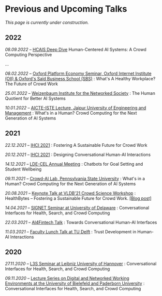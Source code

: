 # Previous and Upcoming Talks

*This page is currently under construction.* 

## 2022


*08.09.2022* – [HCAIS Deep Dive](https://www.tudelft.nl/evenementen/2022/delft-ai/hcais-deep-dive-a-crowd-computing-perspective) Human-Centered AI Systems: A Crowd Computing Perspective

...


*08.02.2022* – [Oxford Platform Economy Seminar, Oxford Internet Institute (OII) & Oxford's Saïd Business School (SBS)]() : What's A Healthy Workplace? The Future of Crowd Work

*25.01.2022* – [Weizenbaum Institute for the Networked Society]() : The Human Quotient for Better AI Systems

*10.01.2022* – [AICTE-ISTE Lecture, Jaipur University of Engineering and Management]() : What's in a Human? Crowd Computing for the Next Generation of AI Systems

## 2021

*22.12.2021* – [IHCI 2021](https://www.ihci.cs.kent.edu/index.php/invited-speakers/) : Fostering A Sustainable Future for Crowd Work

*20.12.2021* – [IHCI 2021](https://www.ihci.cs.kent.edu/index.php/invited-speakers/) : Designing Conversational Human-AI Interactions

*14.12.2021* – [LDE-CEL Annual Meeting](https://www.educationandlearning.nl/agenda/2021-12-14-annual-meeting-2021) : Chatbots for Goal Setting and Student Wellbeing

*09.11.2021* – [Crowd-AI Lab, Pennsylvania State University](https://crowd.ist.psu.edu/crowd-ai-lab.html) : What's in a Human? Crowd Computing for the Next Generation of AI Systems

*20.08.2021* – [Keynote Talk at VLDB'21 Crowd Science Workshop](https://crowdscience.ai/conference_events/vldb21) : HealthBytes – Fostering a Sustainable Future for Crowd Work. [[Blog post]](https://towardsdatascience.com/discussing-trust-ethics-and-responsibility-in-ml-at-icml-vldb-and-iclr-46b85b368375)

*14.04.2021* – [SIGNET Seminar at University of Delaware](https://events.udel.edu/event/signet_seminar_-_ujwal_gadiraju_professor_at_delft_university_of_technology?utm_campaign=widget&utm_medium=widget&utm_source=University+of+Delaware) : Conversational Interfaces for Health, Search, and Crowd Computing


*22.03.2021* – [AI4Fintech Talk](https://se.ewi.tudelft.nl/ai4fintech/) : Towards Conversational Human-AI Interfaces

*11.03.2021* – [Faculty Lunch Talk at TU Delft]() : Trust Development in Human-AI Interactions

## 2020

*27.11.2020* – [L3S Seminar at Leibniz University of Hannover]() : Conversational Interfaces for Health, Search, and Crowd Computing

*09.11.2020* – [Lecture Series on Digital and Networked Working Environments at the University of Bielefeld and Paderborn University](https://www.uni-paderborn.de/en/termin?tx_cal_controller%5Btype%5D=tx_cal_phpicalendar&tx_cal_controller%5Buid%5D=21679&tx_cal_controller%5Bview%5D=event&cHash=b96d05a1419037db1400c2ba66c40dda) : Conversational Interfaces for Health, Search, and Crowd Computing
